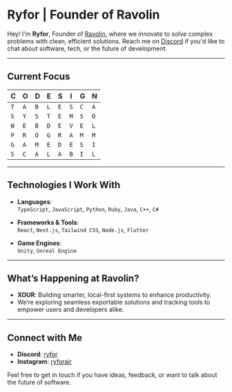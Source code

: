 # **Ryfor | Founder of Ravolin**

Hey! I'm **Ryfor**, Founder of [Ravolin](https://ravolin.com), where we innovate to solve complex problems with clean, efficient solutions. Reach me on [Discord](https://discord.com/users/ryfor) if you'd like to chat about software, tech, or the future of development.

---

## **Current Focus**  

| C | O | D | E | S | I | G | N |
|---|---|---|---|---|---|---|---|
| `T` | `A` | `B` | `L` | `E` | `S` | `C` | `A` |
| `S` | `Y` | `S` | `T` | `E` | `M` | `S` | `O` |
| `W` | `E` | `B` | `D` | `E` | `V` | `E` | `L` |
| `P` | `R` | `O` | `G` | `R` | `A` | `M` | `M` |
| `G` | `A` | `M` | `E` | `D` | `E` | `S` | `I` |
| `S` | `C` | `A` | `L` | `A` | `B` | `I` | `L` |

---

## **Technologies I Work With**

- **Languages**:  
`TypeScript`, `JavaScript`, `Python`, `Ruby`, `Java`, `C++`, `C#`
  
- **Frameworks & Tools**:  
`React`, `Next.js`, `Tailwind CSS`, `Node.js`, `Flutter`
  
- **Game Engines**:  
`Unity`, `Unreal Engine`

---

## **What’s Happening at Ravolin?**

- **XOUR**: Building smarter, local-first systems to enhance productivity.  
- We’re exploring seamless exportable solutions and tracking tools to empower users and developers alike.

---

## **Connect with Me**  

- **Discord**: [ryfor](https://discord.com/users/ryfor)  
- **Instagram**: [ryforair](https://instagram.com/ryforair)  

Feel free to get in touch if you have ideas, feedback, or want to talk about the future of software.
